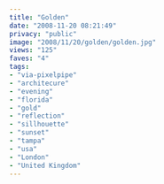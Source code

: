 ```yaml
---
title: "Golden"
date: "2008-11-20 08:21:49"
privacy: "public"
image: "2008/11/20/golden/golden.jpg"
views: "125"
faves: "4"
tags:
- "via-pixelpipe"
- "architecure"
- "evening"
- "florida"
- "gold"
- "reflection"
- "sillhouette"
- "sunset"
- "tampa"
- "usa"
- "London"
- "United Kingdom"
---
```

<a href="/photos/2008/11/20/golden"></a>
